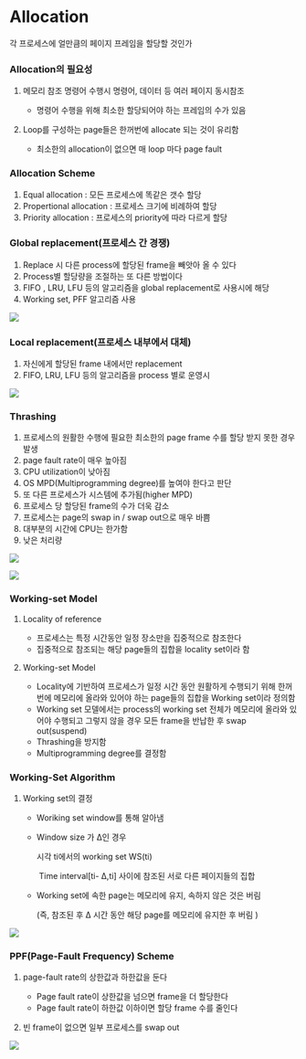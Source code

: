 # Allocation

각 프로세스에 얼만큼의 페이지 프레임을 할당할 것인가

### Allocation의 필요성

1. 메모리 참조 명령어 수행시 명령어, 데이터 등 여러 페이지 동시참조
   - 명령어 수행을 위해 최소한 할당되어야 하는 프레임의 수가 있음

2. Loop를 구성하는 page들은 한꺼번에 allocate 되는 것이 유리함
   - 최소한의 allocation이 없으면 매 loop 마다 page fault

### Allocation Scheme

1. Equal allocation : 모든 프로세스에 똑같은 갯수 할당
2. Propertional allocation : 프로세스 크기에 비례하여 할당
3. Priority allocation : 프로세스의 priority에 따라 다르게 할당

### Global replacement(프로세스 간 경쟁)

1. Replace 시 다른 process에 할당된 frame을 빼앗아 올 수 있다
2. Process별 할당량을 조절하는 또 다른 방법이다
3. FIFO , LRU, LFU 등의 알고리즘을 global replacement로 사용시에 해당
4. Working set, PFF 알고리즘 사용

![](C:\Users\a0511\Desktop\71147778-흰색-배경-벡터-일러스트-레이-션에-아기-돼지-삼형제.jpg)

### Local replacement(프로세스 내부에서 대체)

1. 자신에게 할당된 frame 내에서만 replacement
2. FIFO, LRU, LFU 등의 알고리즘을 process 별로 운영시

![](C:\Users\a0511\Desktop\120151222_02_01.jpg)

### Thrashing

1. 프로세스의 원활한 수행에 필요한 최소한의 page frame 수를 할당 받지 못한 경우 발생
2. page fault rate이 매우 높아짐
3. CPU utilization이 낮아짐
4. OS MPD(Multiprogramming degree)를 높여야 한다고 판단
5. 또 다른 프로세스가 시스템에 추가됨(higher MPD)
6. 프로세스 당 할당된 frame의 수가 더욱 감소
7. 프로세스는 page의 swap in / swap out으로 매우 바쁨
8. 대부분의 시간에 CPU는 한가함
9. 낮은 처리량

![](C:\Users\a0511\Desktop\42.jpg)

![](C:\Users\a0511\Desktop\70577700-19128800-1bef-11ea-8322-0f6e67d6334d.png)

### Working-set Model

1. Locality of reference
   - 프로세스는 특정 시간동안 일정 장소만을 집중적으로 참조한다
   - 집중적으로 참조되는 해당 page들의 집합을 locality set이라 함

2. Working-set Model
   - Locality에 기반하여 프로세스가 일정 시간 동안 원활하게 수행되기 위해 한꺼번에 메모리에 올라와 있어야 하는 page들의 집합을 Working set이라 정의함
   - Working set 모델에서는 process의 working set 전체가 메모리에 올라와 있어야 수행되고 그렇지 않을 경우 모든 frame을 반납한 후 swap out(suspend)
   - Thrashing을 방지함
   - Multiprogramming degree를 결정함

### Working-Set Algorithm

1. Working set의 결정

   - Woriking set window를 통해 알아냄

   - Window size 가  Δ인 경우

     시각 ti에서의 working set WS(ti)

     ​	Time interval[ti- Δ,ti] 사이에 참조된 서로 다른 페이지들의 집합

   - Working set에 속한 page는 메모리에 유지, 속하지 않은 것은 버림

     (즉, 참조된 후 Δ 시간 동안 해당 page를 메모리에 유지한 후 버림 )

![](C:\Users\a0511\Desktop\캡처2.JPG)

### PPF(Page-Fault Frequency) Scheme

1. page-fault rate의 상한값과 하한값을 둔다
   - Page fault rate이 상한값을 넘으면 frame을 더 할당한다
   - Page fault rate이 하한값 이하이면 할당 frame 수를 줄인다

2. 빈 frame이 없으면 일부 프로세스를 swap out

![](C:\Users\a0511\Desktop\캡처.JPG)